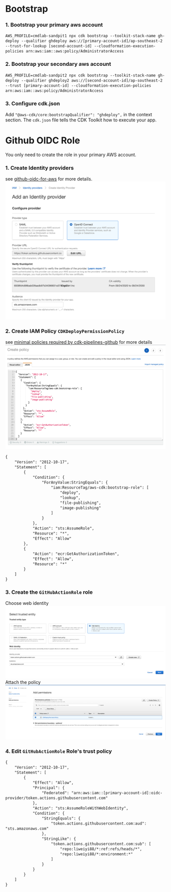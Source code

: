 # Bootstrap
### 1. Bootstrap your primary aws account
```
AWS_PROFILE=cmdlab-sandpit1 npx cdk bootstrap --toolkit-stack-name gh-deploy --qualifier ghdeploy aws://[primary-account-id]/ap-southeast-2 --trust-for-lookup [second-account-id] --cloudformation-execution-policies arn:aws:iam::aws:policy/AdministratorAccess
```
### 2. Bootstrap your secondary aws account
```
AWS_PROFILE=cmdlab-sandpit2 npx cdk bootstrap --toolkit-stack-name gh-deploy --qualifier ghdeploy2 aws://[second-account-id]/ap-southeast-2 --trust [primary-account-id] --cloudformation-execution-policies arn:aws:iam::aws:policy/AdministratorAccess
```
### 3. Configure cdk.json
Add `"@aws-cdk/core:bootstrapQualifier": "ghdeploy",` in the context section. The `cdk.json` file tells the CDK Toolkit how to execute your app.

# Github OIDC Role
You only need to create the role in your primary AWS account.

### 1. Create Identity providers
see [github-oidc-for-aws](https://docs.github.com/en/actions/deployment/security-hardening-your-deployments/configuring-openid-connect-in-amazon-web-services) for more details.
![CreateIdentityProvider](doc/create_identity_provider.png)

### 2. Create IAM Policy `CDKDeployPermissionPolicy`
see [minimal policies required by cdk-pipelines-github](https://github.com/cdklabs/cdk-pipelines-github/blob/main/GITHUB_ACTION_ROLE_SETUP.md#manually-set-up-the-github-action-role) for more details
![Create IAM Policy](doc/create_iam_policy.png)
```
{
    "Version": "2012-10-17",
    "Statement": [
        {
            "Condition": {
                "ForAnyValue:StringEquals": {
                    "iam:ResourceTag/aws-cdk:bootstrap-role": [
                        "deploy",
                        "lookup",
                        "file-publishing",
                        "image-publishing"
                    ]
                }
            },
            "Action": "sts:AssumeRole",
            "Resource": "*",
            "Effect": "Allow"
        },
        {
            "Action": "ecr:GetAuthorizationToken",
            "Effect": "Allow",
            "Resource": "*"
        }
    ]
}
```

### 3. Create the `GitHubActionRole` role
Choose web identity
![CreateIAMRole1](doc/create_iam_role1.png)
Attach the policy
![CreateIAMRole2](doc/create_iam_role2.png)

### 4. Edit `GitHubActionRole` Role's trust policy 
```
{
    "Version": "2012-10-17",
    "Statement": [
        {
            "Effect": "Allow",
            "Principal": {
                "Federated": "arn:aws:iam::[primary-account-id]:oidc-provider/token.actions.githubusercontent.com"
            },
            "Action": "sts:AssumeRoleWithWebIdentity",
            "Condition": {
                "StringEquals": {
                    "token.actions.githubusercontent.com:aud": "sts.amazonaws.com"
                },
                "StringLike": {
                    "token.actions.githubusercontent.com:sub": [
                        "repo:liweiyi88/*:ref:refs/heads/*",
                        "repo:liweiyi88/*:environment:*"
                    ]
                }
            }
        }
    ]
}
```
